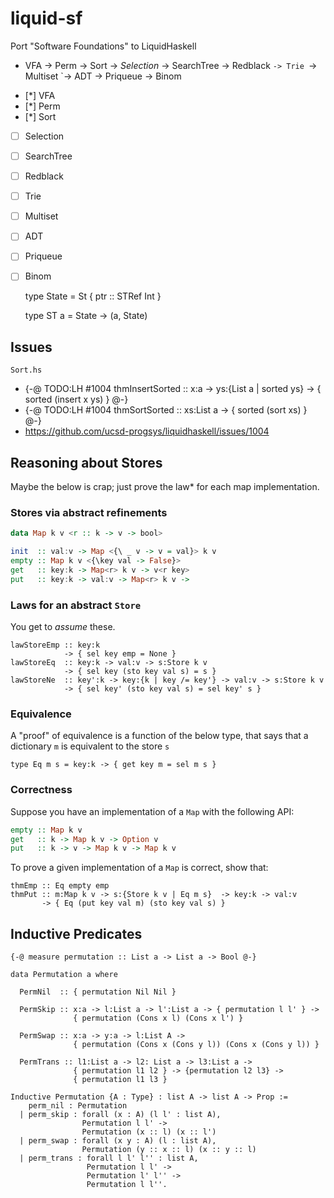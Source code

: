 # liquid-sf

Port "Software Foundations" to LiquidHaskell

* VFA -> Perm ->  Sort -> *Selection* -> SearchTree -> Redblack
             `-> Trie `-> Multiset                 `-> ADT -> Priqueue -> Binom

- [*] VFA
- [*] Perm
- [*] Sort
- [ ] Selection
- [ ] SearchTree
- [ ] Redblack
- [ ] Trie
- [ ] Multiset
- [ ] ADT
- [ ] Priqueue
- [ ] Binom



  type State = St { ptr :: STRef Int }

  type ST a = State -> (a, State)




## Issues

`Sort.hs`

- {-@ TODO:LH #1004 thmInsertSorted :: x:a -> ys:{List a | sorted ys} -> { sorted (insert x ys) } @-}
- {-@ TODO:LH #1004 thmSortSorted :: xs:List a -> { sorted (sort xs) } @-}
- https://github.com/ucsd-progsys/liquidhaskell/issues/1004

## Reasoning about Stores

Maybe the below is crap; just prove the law* for each map implementation.

### Stores via abstract refinements

```haskell
data Map k v <r :: k -> v -> bool>

init  :: val:v -> Map <{\ _ v -> v = val}> k v
empty :: Map k v <{\key val -> False}>
get   :: key:k -> Map<r> k v -> v<r key>
put   :: key:k -> val:v -> Map<r> k v ->
```

### Laws for an abstract `Store`

You get to _assume_ these.

```
lawStoreEmp :: key:k
            -> { sel key emp = None }
lawStoreEq  :: key:k -> val:v -> s:Store k v
            -> { sel key (sto key val s) = s }
lawStoreNe  :: key':k -> key:{k | key /= key'} -> val:v -> s:Store k v
            -> { sel key' (sto key val s) = sel key' s }
```

### Equivalence

A "proof" of equivalence is a function of the below type,
that says that a dictionary `m` is equivalent to the store `s`

```
type Eq m s = key:k -> { get key m = sel m s }
```

### Correctness

Suppose you have an implementation of a `Map` with the following API:

```haskell
empty :: Map k v
get   :: k -> Map k v -> Option v
put   :: k -> v -> Map k v -> Map k v
```

To prove a given implementation of a `Map` is correct, show that:

```
thmEmp :: Eq empty emp
thmPut :: m:Map k v -> s:{Store k v | Eq m s}  -> key:k -> val:v
       -> { Eq (put key val m) (sto key val s) }
```

## Inductive Predicates

```
{-@ measure permutation :: List a -> List a -> Bool @-}

data Permutation a where

  PermNil  :: { permutation Nil Nil }

  PermSkip :: x:a -> l:List a -> l':List a -> { permutation l l' } ->
              { permutation (Cons x l) (Cons x l') }

  PermSwap :: x:a -> y:a -> l:List A ->
              { permutation (Cons x (Cons y l)) (Cons x (Cons y l)) }

  PermTrans :: l1:List a -> l2: List a -> l3:List a ->
              { permutation l1 l2 } -> {permutation l2 l3} ->
              { permutation l1 l3 }

Inductive Permutation {A : Type} : list A -> list A -> Prop :=
    perm_nil : Permutation
  | perm_skip : forall (x : A) (l l' : list A),
                Permutation l l' ->
                Permutation (x :: l) (x :: l')
  | perm_swap : forall (x y : A) (l : list A),
                Permutation (y :: x :: l) (x :: y :: l)
  | perm_trans : forall l l' l'' : list A,
                 Permutation l l' ->
                 Permutation l' l'' ->
                 Permutation l l''.
```
